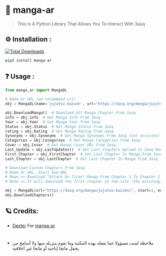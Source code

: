 # 🦉 manga-ar

> This Is A Python Library That Allows You To Interact With 3asq

## ⚙ Installation :
[![Total Downloads](https://static.pepy.tech/personalized-badge/manga-ar?period=total&units=none&left_color=black&right_color=blue&left_text=Total-Downloads)](https://pepy.tech/project/manga-ar)
```bash
pip3 install manga-ar
```

## ❓ Usage :
```python
from manga_ar import MangaDL

# Name Or URL (we recommend url)
obj = MangaDL(name='jujutsu kaisen', url="https://3asq.org/manga/jujutsu-kaisen/")

obj.DownloadManga()  # Download All Manga Chapter From 3asq
info = obj.info  # Get Manga Info From 3asq
Year = obj.Year  # Get Manga Year From 3asq
Status = obj.Status  # Get Manga Status From 3asq
rating = obj.Rating  # Get Manga Rating From 3asq
Synonyms = obj.Synonyms  # Get Manga Synonyms From 3asq (not accurate)
Categories = obj.Categories  # Get Manga Categories From 3asq
Cover = obj.Cover  # Get Manga Cover URL From 3asq
Last_Update = obj.LastUpdates()  # Get Last Chapters Upload In 3asq Manga (not accurate)
First_Chapter = obj.FirstChapter  # Get Last Chapter In Manga From 3asq
Last_Chapter = obj.LastChapter  # Get Last Chapter In Manga From 3asq

# Download Custom Chapters From 3asq
# Name Or URL, Start And URL
# Mean => Download "Attack On Titan" Manga From Chapter 1 To Chapter 2
# Note => It will download the first chapter on the site (the existing), not the real first chapter

obj = MangaDL(url="https://3asq.org/manga/jujutsu-kaisen/", start=1, end=2)
obj.DownloadChapters()
```
## 🪐 Credits:
* [Dexter](https://github.com/dexter-90) For [manga-ar](https://github.com/dexter-90/manga-ar)
# 
* ملاحظة لست مسؤولا عما تفعله بهذه المكتبة وما تقوم بتنزيله منها ولا أسامح من يحمل مانجا إباحية أو مانجا غير أخلاقية
